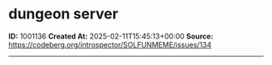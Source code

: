 # dungeon server

**ID:** 1001136
**Created At:** 2025-02-11T15:45:13+00:00
**Source:** https://codeberg.org/introspector/SOLFUNMEME/issues/134

---

